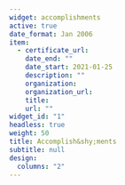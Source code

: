 ```yaml
---
widget: accomplishments
active: true
date_format: Jan 2006
item:
  - certificate_url:
    date_end: ""
    date_start: 2021-01-25
    description: ""
    organization:
    organization_url:
    title:
    url: ""
widget_id: "1"
headless: true
weight: 50
title: Accomplish&shy;ments
subtitle: null
design:
  columns: "2"
---
```

